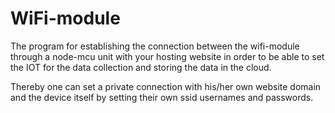 # WiFi-module

The program for establishing the connection between the wifi-module through a node-mcu unit with your hosting website in order to be able to set the IOT for the data collection and storing the data in the cloud.
   
Thereby one can set a private connection with his/her own website domain and the device itself by setting their own ssid usernames and passwords.
